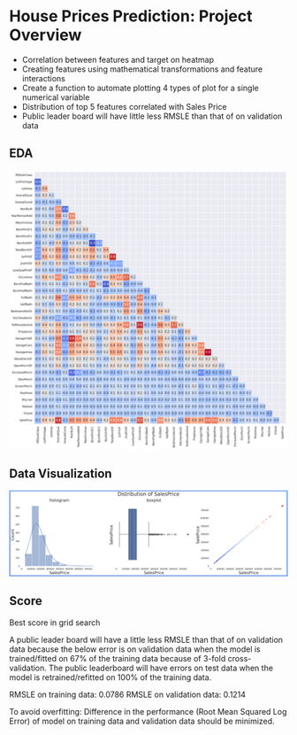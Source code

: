 # House Prices Prediction: Project Overview
- Correlation between features and target on heatmap
- Creating features using mathematical transformations and feature interactions 
- Create a function to automate plotting 4 types of plot for a single numerical variable
- Distribution of top 5 features correlated with Sales Price
- Public leader board will have little less RMSLE than that of on validation data

## EDA
![alt text](https://github.com/arizkyrahman/rizky_rahman_house_prices/blob/main/images/corelation_matrix_house_price_predict.png?raw=true)

## Data Visualization
![](https://github.com/arizkyrahman/rizky_rahman_house_prices/blob/main/images/distribution_of_saleprice_house_predict.png?raw=true)

## Score
Best score in grid search

A public leader board will have a little less RMSLE than that of on validation data because the below error is on validation data when the model is trained/fitted on 67% of the training data because of 3-fold cross-validation. The public leaderboard will have errors on test data when the model is retrained/refitted on 100% of the training data.

RMSLE on training data: 0.0786
RMSLE on validation data: 0.1214

To avoid overfitting: Difference in the performance (Root Mean Squared Log Error) of model on training data and validation data should be minimized.
